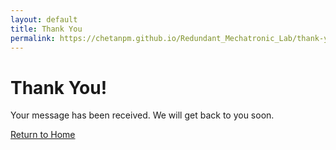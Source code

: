 ```yaml
---
layout: default
title: Thank You
permalink: https://chetanpm.github.io/Redundant_Mechatronic_Lab/thank-you/
---
```


<h1>Thank You!</h1>
<p>Your message has been received. We will get back to you soon.</p>
<a href="/">Return to Home</a>

